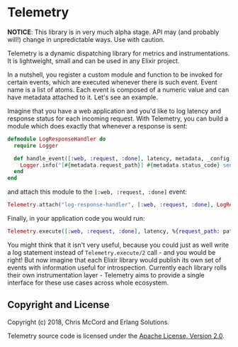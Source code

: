 # Telemetry

**NOTICE**: This library is in very much alpha stage. API may (and probably will!) change in
unpredictable ways. Use with caution.

Telemetry is a dynamic dispatching library for metrics and instrumentations. It is lightweight,
small and can be used in any Elixir project.

In a nutshell, you register a custom module and function to be invoked for certain events,
which are executed whenever there is such event. Event name is a list of atoms. Each event is
composed of a numeric value and can have metadata attached to it. Let's see an example.

Imagine that you have a web application and you'd like to log latency and response status for each
incoming request. With Telemetry, you can build a module which does exactly that whenever a response
is sent:

```elixir
defmodule LogResponseHandler do
  require Logger

  def handle_event([:web, :request, :done], latency, metadata, _config) do
    Logger.info("[#{metadata.request_path}] #{metadata.status_code} sent in #{latency}")
  end
end
```

and attach this module to the `[:web, :request, :done]` event:

```elixir
Telemetry.attach("log-response-handler", [:web, :request, :done], LogResponseHandler, :handle_event, nil)
```

Finally, in your application code you would run:

```elixir
Telemetry.execute([:web, :request, :done], latency, %{request_path: path, status_code: status})
```

You might think that it isn't very useful, because you could just as well write a log statement
instead of `Telemetry.execute/2` call - and you would be right! But now imagine that each Elixir library
would publish its own set of events with information useful for introspection. Currently each library
rolls their own instrumentation layer - Telemetry aims to provide a single interface for these use
cases across whole ecosystem.

## Copyright and License

Copyright (c) 2018, Chris McCord and Erlang Solutions.

Telemetry source code is licensed under the [Apache License, Version 2.0](LICENSE).
